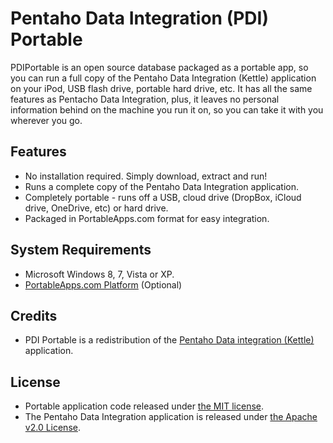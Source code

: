 # Pentaho Data Integration (PDI) Portable

PDIPortable is an open source database packaged as a portable app, so you can run a full copy of the Pentaho Data Integration (Kettle) application on your iPod, USB flash drive, portable hard drive, etc. It has all the same features as Pentacho Data Integration, plus, it leaves no personal information behind on the machine you run it on, so you can take it with you wherever you go.

## Features
* No installation required. Simply download, extract and run!
* Runs a complete copy of the Pentaho Data Integration application.
* Completely portable - runs off a USB, cloud drive (DropBox, iCloud drive, OneDrive, etc) or hard drive.
* Packaged in PortableApps.com format for easy integration.

## System Requirements

* Microsoft Windows 8, 7, Vista or XP.
* [PortableApps.com Platform](http://portableapps.com/download) (Optional)

## Credits

* PDI Portable is a redistribution of the [Pentaho Data integration (Kettle)](http://community.pentaho.com/projects/data-integration/) application.

## License

* Portable application code released under [the MIT license](LICENSE).
* The Pentaho Data Integration application is released under [the Apache v2.0 License](https://github.com/pentaho/pentaho-kettle/blob/master/LICENSE.txt).
